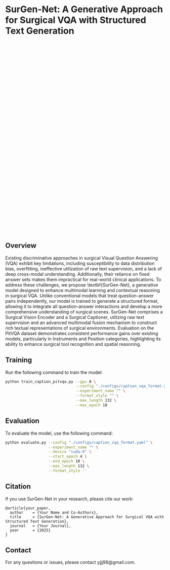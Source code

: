 # SurGen-Net: A Generative Approach for Surgical VQA with Structured Text Generation
<embed src="Surgen-Net.png" width="800px" height="600px" />

## Overview

Existing discriminative approaches in surgical Visual Question Answering (VQA) exhibit key limitations, including susceptibility to data distribution bias, overfitting, ineffective utilization of raw text supervision, and a lack of deep cross-modal understanding. Additionally, their reliance on fixed answer sets makes them impractical for real-world clinical applications. To address these challenges, we propose \textbf{SurGen-Net}, a generative model designed to enhance multimodal learning and contextual reasoning in surgical VQA. Unlike conventional models that treat question-answer pairs independently, our model is trained to generate a structured format, allowing it to integrate all question-answer interactions and develop a more comprehensive understanding of surgical scenes.
SurGen-Net comprises a Surgical Vision Encoder and a Surgical Captioner, utilizing raw text supervision and an advanced multimodal fusion mechanism to construct rich textual representations of surgical environments. Evaluation on the PitVQA dataset demonstrates consistent performance gains over existing models, particularly in Instruments and Position categories, highlighting its ability to enhance surgical tool recognition and spatial reasoning.

## Training

Run the following command to train the model:

```bash
python train_caption_pitvqa.py --gpu 0 \
                               --config "./configs/caption_vqa_format.yaml" \
                               --experiment_name "" \
                               --format_style "" \
                               --max_length 132 \
                               --max_epoch 10  
```

## Evaluation

To evaluate the model, use the following command:

```bash
python evaluate.py --config "./configs/caption_vqa_format.yaml" \
                   --experiment_name "" \
                   --device "cuda:0" \
                   --start_epoch 4 \
                   --end_epoch 10 \
                   --max_length 132 \
                   --format_style ''  
```

## Citation

If you use SurGen-Net in your research, please cite our work:

```
@article{your_paper,
  author    = {Your Name and Co-Authors},
  title     = {SurGen-Net: A Generative Approach for Surgical VQA with Structured Text Generation},
  journal   = {Your Journal},
  year      = {2025}
}
```

## Contact

For any questions or issues, please contact yjjj98\@gmail.com.

